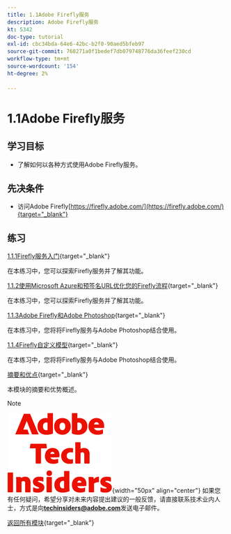 ```yaml
---
title: 1.1Adobe Firefly服务
description: Adobe Firefly服务
kt: 5342
doc-type: tutorial
exl-id: cbc34bda-64e6-42bc-b2f0-90aed5bfeb97
source-git-commit: 760271a0f1bedef7db079748776da36feef230cd
workflow-type: tm+mt
source-wordcount: '154'
ht-degree: 2%

---
```


# 1.1Adobe Firefly服务

## 学习目标

- 了解如何以各种方式使用Adobe Firefly服务。

## 先决条件

- 访问Adobe Firefly[https://firefly.adobe.com/](https://firefly.adobe.com/){target="_blank"}

## 练习

[1.1.1Firefly服务入门](./ex1.md){target="_blank"}

在本练习中，您可以探索Firefly服务并了解其功能。

[1.1.2使用Microsoft Azure和预签名URL优化您的Firefly流程](./ex2.md){target="_blank"}

在本练习中，您可以探索Firefly服务并了解其功能。

[1.1.3Adobe Firefly和Adobe Photoshop](./ex3.md){target="_blank"}

在本练习中，您将将Firefly服务与Adobe Photoshop结合使用。

[1.1.4Firefly自定义模型](./ex4.md){target="_blank"}

在本练习中，您将将Firefly服务与Adobe Photoshop结合使用。

[摘要和优点](./summary.md){target="_blank"}

本模块的摘要和优势概述。

>[!NOTE]
>
>![技术内部人士](./../../../assets/images/techinsiders.png){width="50px" align="center"}
>如果您有任何疑问，希望分享对未来内容提出建议的一般反馈，请直接联系技术业内人士，方式是向&#x200B;**techinsiders@adobe.com**&#x200B;发送电子邮件。

[返回所有模块](../../../overview.md){target="_blank"}
